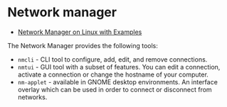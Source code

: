 # Network manager

- [Network Manager on Linux with Examples](https://devconnected.com/network-manager-on-linux-with-examples/)

The Network Manager provides the following tools:

- `nmcli` - CLI tool to configure, add, edit, and remove connections.
- `nmtui` - GUI tool with a subset of features. You can edit a connection, activate a connection or change the hostname of your computer.
- `nm-applet`  - available in GNOME desktop environments. An interface overlay which can be used in order to connect or disconnect from networks.

